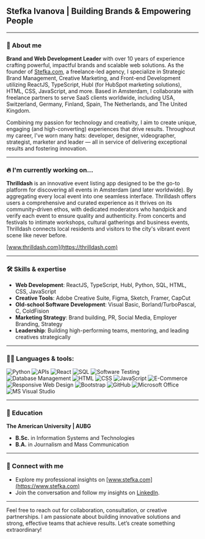 
## Stefka Ivanova | Building Brands & Empowering People

---

### 🚀 About me
**Brand and Web Development Leader** with over 10 years of experience crafting powerful, impactful brands and scalable web solutions. As the founder of [Stefka.com](https://www.stefka.com), a freelance-led agency, I specialize in Strategic Brand Management, Creative Marketing, and Front-end Development utilizing ReactJS, TypeScript, Hubl (for HubSpot marketing solutions), HTML, CSS, JavaScript, and more. Based in Amsterdam, I collaborate with freelance partners to serve SaaS clients worldwide, including USA, Switzerland, Germany, Finland, Spain, The Netherlands, and The United Kingdom.

Combining my passion for technology and creativity, I aim to create unique, engaging (and high-converting) experiences that drive results. Throughout my career, I've worn many hats: developer, designer, videographer, strategist, marketer and leader — all in service of delivering exceptional results and fostering innovation.

---

### 🔥 I'm currently working on...
**Thrilldash** is an innovative event listing app designed to be the go-to platform for discovering all events in Amsterdam (and later worldwide). By aggregating every local event into one seamless interface. Thrilldash offers users a comprehensive and curated experience as it thrives on its community-driven ethos, with dedicated moderators who handpick and verify each event to ensure quality and authenticity. From concerts and festivals to intimate workshops, cultural gatherings and business events, Thrilldash connects local residents and visitors to the city's vibrant event scene like never before.

[www.thrilldash.com](https://thrilldash.com)

---

### 🛠️ Skills & expertise
- **Web Development**: ReactJS, TypeScript, Hubl, Python, SQL, HTML, CSS, JavaScript
- **Creative Tools**: Adobe Creative Suite, Figma, Sketch, Framer, CapCut
- **Old-school Software Development**: Visual Basic, Borland/TurboPascal, C, ColdFision
- **Marketing Strategy**: Brand building, PR, Social Media, Employer Branding, Strategy
- **Leadership**: Building high-performing teams, mentoring, and leading creatives strategically

---

### 👩‍💻 Languages & tools:
![Python](https://img.shields.io/badge/-Python-3776AB?style=flat&logo=python&logoColor=white)
![APIs](https://img.shields.io/badge/-APIs-00457C?style=flat&logo=api&logoColor=white)
![React](https://img.shields.io/badge/-React-61DAFB?style=flat&logo=react&logoColor=white)
![SQL](https://img.shields.io/badge/-SQL-CC2927?style=flat&logo=microsoft-sql-server&logoColor=white) 
![Software Testing](https://img.shields.io/badge/-Software%20Testing-6DB33F?style=flat&logo=checkmarx&logoColor=white)
![Database Management](https://img.shields.io/badge/-DBMS-003B57?style=flat&logo=databricks&logoColor=white) 
![HTML](https://img.shields.io/badge/-HTML-E34F26?style=flat&logo=html5&logoColor=white)
![CSS](https://img.shields.io/badge/-CSS-1572B6?style=flat&logo=css3&logoColor=white) 
![JavaScript](https://img.shields.io/badge/-JavaScript-F7DF1E?style=flat&logo=javascript&logoColor=white)
![E-Commerce](https://img.shields.io/badge/-E--Commerce-00A99D?style=flat&logo=shopify&logoColor=white)
![Responsive Web Design](https://img.shields.io/badge/-Responsive%20Web%20Design-1572B6?style=flat&logo=css3&logoColor=white)
![Bootstrap](https://img.shields.io/badge/-Bootstrap-563D7C?style=flat&logo=bootstrap&logoColor=white)
![GitHub](https://img.shields.io/badge/-GitHub-181717?style=flat&logo=github&logoColor=white)
![Microsoft Office](https://img.shields.io/badge/-Microsoft%20Office-D83B01?style=flat&logo=microsoft-office&logoColor=white)
![MS Visual Studio](https://img.shields.io/badge/-MS%20Visual%20Studio-5C2D91?style=flat&logo=visual-studio&logoColor=white)

---

### 🌱 Education
**The American University | AUBG**  
- **B.Sc.** in Information Systems and Technologies  
- **B.A.** in Journalism and Mass Communication

---

### 🔗 Connect with me
- Explore my professional insights on [www.stefka.com](https://www.stefka.com)
- Join the conversation and follow my insights on [LinkedIn](https://www.linkedin.com/in/excitement/).

--- 

Feel free to reach out for collaboration, consultation, or creative partnerships. I am passionate about building innovative solutions and strong, effective teams that achieve results. Let’s create something extraordinary!
